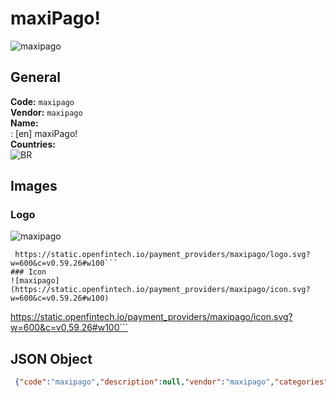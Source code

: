 # maxiPago! 
![maxipago](https://static.openfintech.io/payment_providers/maxipago/logo.svg?w=600&c=v0.59.26#w100)  
## General 
**Code:** `maxipago`  
**Vendor:** `maxipago`  
**Name:**  
:	[en] maxiPago!  
**Countries:**  
![BR](https://cdnjs.cloudflare.com/ajax/libs/flag-icon-css/3.3.0/flags/4x3/BR.svg#w24)  
 
## Images 
### Logo 
![maxipago](https://static.openfintech.io/payment_providers/maxipago/logo.svg?w=600&c=v0.59.26#w100)  
```
 https://static.openfintech.io/payment_providers/maxipago/logo.svg?w=600&c=v0.59.26#w100```  
### Icon 
![maxipago](https://static.openfintech.io/payment_providers/maxipago/icon.svg?w=600&c=v0.59.26#w100)  
```
 https://static.openfintech.io/payment_providers/maxipago/icon.svg?w=600&c=v0.59.26#w100```  
## JSON Object 
```json
 {"code":"maxipago","description":null,"vendor":"maxipago","categories":null,"countries":["BR"],"payment_method":null,"payout_method":null,"metadata":{"about_payments_code":"maxipago"},"name":{"en":"maxiPago!"}}```  
